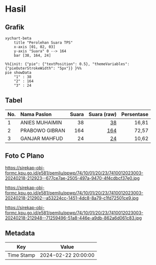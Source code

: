 # Hasil

## Grafik

```mermaid
xychart-beta
    title "Perolehan Suara TPS"
    x-axis [01, 02, 03]
    y-axis "Suara" 0 --> 164
    bar [38, 164, 24]
```

```mermaid
%%{init: {"pie": {"textPosition": 0.5}, "themeVariables": {"pieOuterStrokeWidth": "5px"}} }%%
pie showData
    "1" : 38
    "2" : 164
    "3" : 24
```

## Tabel

| No. | Nama Paslon    | Suara | Suara (raw) | Persentase |
|:--- |:-------------- | -----:| -----------:| ----------:|
| 1   | ANIES MUHAIMIN | 38    | [38][p-1]   | 16,81      |
| 2   | PRABOWO GIBRAN | 164   | [164][p-2]  | 72,57      |
| 3   | GANJAR MAHFUD  | 24    | [24][p-3]   | 10,62      |


[p-1]: https://github.com/gigit-pemilu/pemilu-2024-74-sulawesi-tenggara/blob/main/pilpres/hitung-suara/sub/74-sulawesi-tenggara/sub/10-buton-utara/sub/01-kulisusu/sub/2023-kadacua/sub/003-tps/sub/paslon-1.txt
[p-2]: https://github.com/gigit-pemilu/pemilu-2024-74-sulawesi-tenggara/blob/main/pilpres/hitung-suara/sub/74-sulawesi-tenggara/sub/10-buton-utara/sub/01-kulisusu/sub/2023-kadacua/sub/003-tps/sub/paslon-2.txt
[p-3]: https://github.com/gigit-pemilu/pemilu-2024-74-sulawesi-tenggara/blob/main/pilpres/hitung-suara/sub/74-sulawesi-tenggara/sub/10-buton-utara/sub/01-kulisusu/sub/2023-kadacua/sub/003-tps/sub/paslon-3.txt

## Foto C Plano

https://sirekap-obj-formc.kpu.go.id/e581/pemilu/ppwp/74/10/01/20/23/7410012023003-20240218-212923--677ce7ae-2505-497a-9470-4f4cdbcf37e0.jpg

https://sirekap-obj-formc.kpu.go.id/e581/pemilu/ppwp/74/10/01/20/23/7410012023003-20240218-212902--a53224cc-1451-4dc8-8a79-c1fd72501ce9.jpg

https://sirekap-obj-formc.kpu.go.id/e581/pemilu/ppwp/74/10/01/20/23/7410012023003-20240218-212948--71259496-51a8-446e-a9db-862a6d061c83.jpg


## Metadata

| Key        | Value               |
| ---------- | ------------------- |
| Time Stamp | 2024-02-22 20:00:00 |



